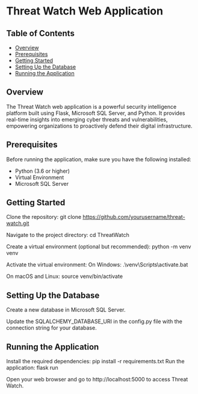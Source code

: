 # Threat Watch Web Application

## Table of Contents
- [Overview](#overview)
- [Prerequisites](#prerequisites)
- [Getting Started](#getting-started)
- [Setting Up the Database](#setting-up-the-database)
- [Running the Application](#running-the-application)

## Overview
The Threat Watch web application is a powerful security intelligence platform built using Flask, Microsoft SQL Server, and Python. It provides real-time insights into emerging cyber threats and vulnerabilities, empowering organizations to proactively defend their digital infrastructure.

## Prerequisites
Before running the application, make sure you have the following installed:
- Python (3.6 or higher)
- Virtual Environment
- Microsoft SQL Server

## Getting Started
Clone the repository:
git clone https://github.com/yourusername/threat-watch.git

Navigate to the project directory:
cd ThreatWatch

Create a virtual environment (optional but recommended):
python -m venv venv

Activate the virtual environment:
On Windows:
.\venv\Scripts\activate.bat

On macOS and Linux:
source venv/bin/activate

## Setting Up the Database
Create a new database in Microsoft SQL Server.

Update the SQLALCHEMY_DATABASE_URI in the config.py file with the connection string for your database.

## Running the Application
Install the required dependencies: pip install -r requirements.txt
Run the application: flask run

Open your web browser and go to http://localhost:5000 to access Threat Watch.
